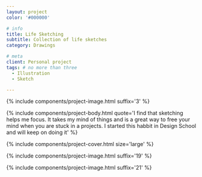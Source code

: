 ```yaml
---
layout: project
color: '#000000'

# info
title: Life Sketching
subtitle: Collection of life sketches
category: Drawings

# meta
client: Personal project
tags: # no more than three
  - Illustration
  - Sketch

---
```


{% include components/project-image.html 
  suffix='3'
%}

{% include components/project-body.html
  quote='I find that sketching helps me focus. It takes my mind of things and is a great way to free your mind when you are stuck in a projects. I started this habbit in Design School and will keep on doing it'
%}

{% include components/project-cover.html 
  size='large'
%}

{% include components/project-image.html 
  suffix='19'
%}

{% include components/project-image.html 
  suffix='21'
%}

